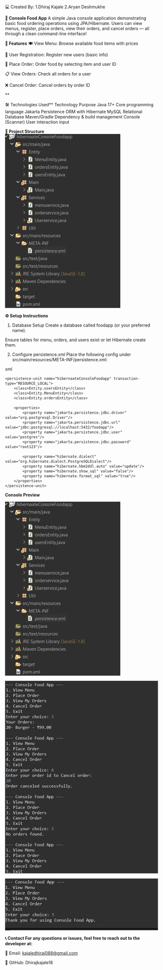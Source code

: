 💻 Created By:
  1.Dhiraj Kajale
  2.Aryan Deshmukhe








**🍔 Console Food App**
A simple Java console application demonstrating basic food ordering operations using JPA/Hibernate.
Users can view menus, register, place orders, view their orders, and cancel orders — all through a clean command-line interface!




**🚀 Features**
🍽️ View Menu: Browse available food items with prices

👤 User Registration: Register new users (basic info)

🛒 Place Order: Order food by selecting item and user ID

📋 View Orders: Check all orders for a user

❌ Cancel Order: Cancel orders by order ID


**

🛠️ Technologies Used**
Technology	Purpose
Java 17+	Core programming language
Jakarta Persistence	ORM with Hibernate
MySQL	Relational Database
Maven/Gradle	Dependency & build management
Console (Scanner)	User interaction input




**📁 Project Structure**
![image alt]( https://github.com/Dhirajkajale18/HibernateConsoleOnlineFoodDeliveryApp/blob/main/Structure%20(2).png)








**⚙️ Setup Instructions**
1. Database Setup
Create a database called foodapp (or your preferred name).

Ensure tables for menu, orders, and users exist or let Hibernate create them.

2. Configure persistence.xml
Place the following config under src/main/resources/META-INF/persistence.xml:

xml
<?xml version="1.0" encoding="UTF-8"?>
<persistence xmlns="https://jakarta.ee/xml/ns/persistence"
             xmlns:xsi="http://www.w3.org/2001/XMLSchema-instance"
             xsi:schemaLocation="https://jakarta.ee/xml/ns/persistence
                                 https://jakarta.ee/xml/ns/persistence/persistence_3_0.xsd"
             version="3.0">

    <persistence-unit name="hibernaateConsoleFoodapp" transaction-type="RESOURCE_LOCAL">
        <class>Entity.usersEntity</class>
        <class>Entity.MenuEntity</class>
        <class>Entity.ordersEntity</class>

        <properties>
            <property name="jakarta.persistence.jdbc.driver" value="org.postgresql.Driver"/>
            <property name="jakarta.persistence.jdbc.url" value="jdbc:postgresql://localhost:5432/foodapp"/>
            <property name="jakarta.persistence.jdbc.user" value="postgres"/>
            <property name="jakarta.persistence.jdbc.password" value="root123"/>

            <property name="hibernate.dialect" value="org.hibernate.dialect.PostgreSQLDialect"/>
            <property name="hibernate.hbm2ddl.auto" value="update"/>
            <property name="hibernate.show_sql" value="false"/>
            <property name="hibernate.format_sql" value="true"/>
        </properties>
    </persistence-unit>
</persistence>




**Console Preview**




![image alt]( https://github.com/Dhirajkajale18/HibernateConsoleOnlineFoodDeliveryApp/blob/main/Structure%20(2).png)



![image alt](https://github.com/Dhirajkajale18/HibernateConsoleOnlineFoodDeliveryApp/blob/main/Output2%20(2).png)



![image alt](https://github.com/Dhirajkajale18/HibernateConsoleOnlineFoodDeliveryApp/blob/main/Output3.png)





**📞 Contact For any questions or issues, feel free to reach out to the developer at:**

📧 Email: kajaledhiraj088@gmail.com

🐙 GitHub: Dhirajkajale18
